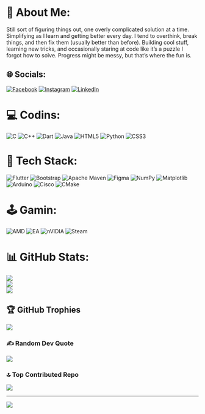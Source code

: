 # 💫 About Me:
Still sort of figuring things out, one overly complicated solution at a time. Simplifying as I learn and getting better every day. I tend to overthink, break things, and then fix them (usually better than before). Building cool stuff, learning new tricks, and occasionally staring at code like it’s a puzzle I forgot how to solve. Progress might be messy, but that’s where the fun is.


## 🌐 Socials:
[![Facebook](https://img.shields.io/badge/Facebook-%231877F2.svg?logo=Facebook&logoColor=white)](https://www.facebook.com/ashraful.alam.shuvo.2024) [![Instagram](https://img.shields.io/badge/Instagram-%23E4405F.svg?logo=Instagram&logoColor=white)](https://www.instagram.com/mrrelaxedash/) [![LinkedIn](https://img.shields.io/badge/LinkedIn-%230077B5.svg?logo=linkedin&logoColor=white)](https://www.linkedin.com/in/ashrafulalamshuvo1222/) 

# 💻 Codins:
![C](https://img.shields.io/badge/c-%2300599C.svg?style=flat&logo=c&logoColor=white) ![C++](https://img.shields.io/badge/c++-%2300599C.svg?style=flat&logo=c%2B%2B&logoColor=white) ![Dart](https://img.shields.io/badge/dart-%230175C2.svg?style=flat&logo=dart&logoColor=white) ![Java](https://img.shields.io/badge/java-%23ED8B00.svg?style=flat&logo=openjdk&logoColor=white) ![HTML5](https://img.shields.io/badge/html5-%23E34F26.svg?style=flat&logo=html5&logoColor=white) ![Python](https://img.shields.io/badge/python-3670A0?style=flat&logo=python&logoColor=ffdd54) ![CSS3](https://img.shields.io/badge/css3-%231572B6.svg?style=flat&logo=css3&logoColor=white) 
# 🤖 Tech Stack:
![Flutter](https://img.shields.io/badge/Flutter-%2302569B.svg?style=flat&logo=Flutter&logoColor=white) ![Bootstrap](https://img.shields.io/badge/bootstrap-%238511FA.svg?style=flat&logo=bootstrap&logoColor=white) ![Apache Maven](https://img.shields.io/badge/Apache%20Maven-C71A36?style=flat&logo=Apache%20Maven&logoColor=white) ![Figma](https://img.shields.io/badge/figma-%23F24E1E.svg?style=flat&logo=figma&logoColor=white) ![NumPy](https://img.shields.io/badge/numpy-%23013243.svg?style=flat&logo=numpy&logoColor=white) ![Matplotlib](https://img.shields.io/badge/Matplotlib-%23ffffff.svg?style=flat&logo=Matplotlib&logoColor=black) ![Arduino](https://img.shields.io/badge/-Arduino-00979D?style=flat&logo=Arduino&logoColor=white) ![Cisco](https://img.shields.io/badge/cisco-%23049fd9.svg?style=flat&logo=cisco&logoColor=black) ![CMake](https://img.shields.io/badge/CMake-%23008FBA.svg?style=flat&logo=cmake&logoColor=white)
# 🕹️ Gamin:
![AMD](https://img.shields.io/badge/AMD-%23000000.svg?style=flat&logo=amd&logoColor=white) ![EA](https://img.shields.io/badge/ea-%23000000.svg?style=flat&logo=ea&logoColor=white) ![nVIDIA](https://img.shields.io/badge/nVIDIA-%2376B900.svg?style=flat&logo=nVIDIA&logoColor=white) ![Steam](https://img.shields.io/badge/steam-%23000000.svg?style=flat&logo=steam&logoColor=white)
# 📊 GitHub Stats:
![](https://github-readme-stats.vercel.app/api?username=Shuvo896&theme=dark&hide_border=true&include_all_commits=true&count_private=false)<br/>
![](https://github-readme-streak-stats.herokuapp.com/?user=Shuvo896&theme=dark&hide_border=true)<br/>
![](https://github-readme-stats.vercel.app/api/top-langs/?username=Shuvo896&theme=dark&hide_border=true&include_all_commits=true&count_private=false&layout=compact)

## 🏆 GitHub Trophies
![](https://github-profile-trophy.vercel.app/?username=Shuvo896&theme=onedark&no-frame=true&no-bg=false&margin-w=4)

### ✍️ Random Dev Quote
![](https://quotes-github-readme.vercel.app/api?type=vetical&theme=gruvbox)

### 🔝 Top Contributed Repo
![](https://github-contributor-stats.vercel.app/api?username=Shuvo896&limit=5&theme=dark&combine_all_yearly_contributions=true)

---
[![](https://visitcount.itsvg.in/api?id=Shuvo896&icon=3&color=0)](https://visitcount.itsvg.in)

<!-- Proudly created with GPRM ( https://gprm.itsvg.in ) -->
